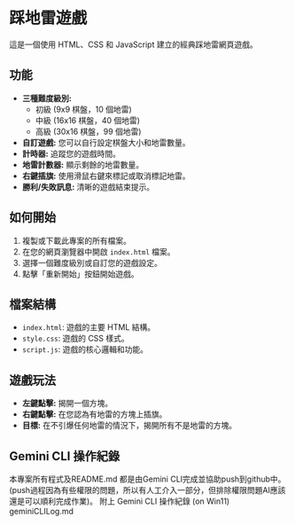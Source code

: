 # 踩地雷遊戲

這是一個使用 HTML、CSS 和 JavaScript 建立的經典踩地雷網頁遊戲。

## 功能

*   **三種難度級別:**
    *   初級 (9x9 棋盤，10 個地雷)
    *   中級 (16x16 棋盤，40 個地雷)
    *   高級 (30x16 棋盤，99 個地雷)
*   **自訂遊戲:** 您可以自行設定棋盤大小和地雷數量。
*   **計時器:** 追蹤您的遊戲時間。
*   **地雷計數器:** 顯示剩餘的地雷數量。
*   **右鍵插旗:** 使用滑鼠右鍵來標記或取消標記地雷。
*   **勝利/失敗訊息:** 清晰的遊戲結束提示。

## 如何開始

1.  複製或下載此專案的所有檔案。
2.  在您的網頁瀏覽器中開啟 `index.html` 檔案。
3.  選擇一個難度級別或自訂您的遊戲設定。
4.  點擊「重新開始」按鈕開始遊戲。

## 檔案結構

*   `index.html`: 遊戲的主要 HTML 結構。
*   `style.css`: 遊戲的 CSS 樣式。
*   `script.js`: 遊戲的核心邏輯和功能。

## 遊戲玩法

*   **左鍵點擊:** 揭開一個方塊。
*   **右鍵點擊:** 在您認為有地雷的方塊上插旗。
*   **目標:** 在不引爆任何地雷的情況下，揭開所有不是地雷的方塊。


## Gemini CLI 操作紀錄
本專案所有程式及README.md 都是由Gemini CLI完成並協助push到github中。(push過程因為有些權限的問題，所以有人工介入一部分，但排除權限問題AI應該還是可以順利完成作業)。
附上 Gemini CLI 操作紀錄 (on Win11) geminiCLILog.md 